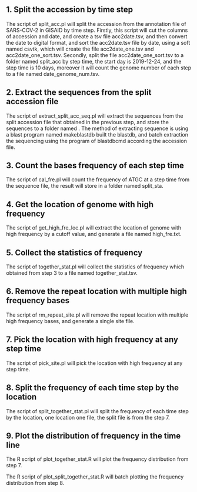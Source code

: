 ## 1. Split the accession by time step

The script of split_acc.pl will split the accession from the annotation file of SARS-COV-2 in  GISAID by time step. Firstly, this script will cut the columns of accession and date, and create a tsv file acc2date.tsv, and then convert the date to digital format, and sort the acc2date.tsv file by date, using a soft named csvtk, which will create the file acc2date_one.tsv and acc2date_one_sort.tsv. Secondly, split the file acc2date_one_sort.tsv to a folder named split_acc by step time, the start day is 2019-12-24, and the step time is 10 days, moreover it will count the genome number of each step to a file named date_genome_num.tsv.

## 2. Extract the sequences from the split accession file

The script of extract_split_acc_seq.pl will extract the sequences from the split accession file that obtained in the previous step, and store the sequences to a folder named .  The method of extracting sequence is using a blast program named makeblastdb built the blastdb, and batch extraction the sequencing using the program of blastdbcmd  according the accession file.

## 3. Count the bases frequency of each step time

The script of cal_fre.pl will count the frequency of ATGC at a step time from the sequence file, the result will store in a folder named split_sta.  

## 4. Get the location of genome with high frequency 

The script of get_high_fre_loc.pl will extract the location of genome with high frequency by a cutoff value, and generate a file named high_fre.txt.

## 5. Collect the statistics of frequency

The script of together_stat.pl will collect the statistics of frequency which obtained from step 3 to a file named together_stat.tsv.

## 6. Remove the repeat location with multiple high frequency bases

The script of rm_repeat_site.pl will remove the repeat location with multiple high frequency bases, and generate a single site file.

## 7. Pick the location with high frequency at any step time

The script of pick_site.pl will pick the location with high frequency at any step time.

## 8. Split the frequency of each time step by the location

The script of split_together_stat.pl will split the frequency of each time step by the location, one location one file, the split file is from the step 7.

## 9. Plot the distribution of frequency in the time line

The R script of plot_together_stat.R will plot the frequency distribution from step 7. 

The R script of plot_split_together_stat.R will batch plotting the frequency distribution from step 8. 